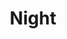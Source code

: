 ---
title: Night
date: 
draft: false

# descripcion
description : Torzado largo facetado

materials: Plata 925

color: Plateado

dimensions: 5,5cm

code: 01-01-0033

type: "Aros"

categories: []

# Images
# first image will be shown in the product page
images:
  # - image: "images/path_to_image"
  # La ubicacion de las imagenes es imagenes/Aros/Aros.Colgantes/01-01-0033-night
  - image: "./images/aros/colgantes/01-01-0033-torzado-largo-facetado_a.jpeg"
  - image: "./images/aros/colgantes/01-01-0033-torzado-largo-facetado_b.jpeg"
---